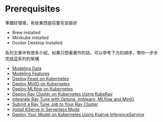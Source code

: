 # Prerequisites

準備好環境，有些東西是前要先安裝好

- Brew installed
- Minikube installed
- Docker Desktop Installed


系列文章中有很多介紹，如果只想看實作的話，可以參考下方的順序，帶你一步步完成這系列的架構

- [Modeling Data](./dbt/modeling-data.md)
- [Modeling Features](./feast/modeling-features.md)
- [Deploy Feast on Kubernetes](./feast/deployment.md)
- [Deploy MinIO on Kubernetes](./minio/deployment.md)
- [Deploy MLflow on Kubernetes](./mlflow/deployment.md)
- [Deploy Ray Cluster on Kubernetes Using KubeRay](./ray/deployment.md)
- [Integrate Ray Tune with Optuna, Imblearn, MLflow and MinIO](./ray/ray-tune.md)
- [Submit a Ray Tune Job to Your Ray Cluster](./ray/ray-job.md)
- [Install KServe in Serverless Mode](./kserve/installation.md)
- [Deploy Your Model on Kubernetes Using Kserve InferenceService](./kserve/deployment.md)